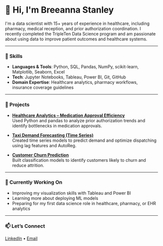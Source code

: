 # 👋 Hi, I'm Breeanna Stanley

I'm a data scientist with 15+ years of experience in healthcare, including pharmacy, medical reception, and prior authorization coordination. I recently completed the TripleTen Data Science program and am passionate about using data to improve patient outcomes and healthcare systems.

---

### 🧠 Skills
- **Languages & Tools**: Python, SQL, Pandas, NumPy, scikit-learn, Matplotlib, Seaborn, Excel
- **Tech**: Jupyter Notebooks, Tableau, Power BI, Git, GitHub
- **Domain Expertise**: Healthcare analytics, pharmacy workflows, insurance coverage guidelines

---

### 💼 Projects
- **[Healthcare Analytics – Medication Approval Efficiency](https://github.com/yourrepo)**  
  Used Python and pandas to analyze prior authorization trends and identify bottlenecks in medication approvals.

- **[Taxi Demand Forecasting (Time Series)](https://github.com/yourrepo)**  
  Created time series models to predict demand and optimize dispatching using lag features and AutoReg.

- **[Customer Churn Prediction](https://github.com/yourrepo)**  
  Built classification models to identify customers likely to churn and reduce attrition.

---

### 🚀 Currently Working On
- Improving my visualization skills with Tableau and Power BI
- Learning more about deploying ML models
- Preparing for my first data science role in healthcare, pharmacy, or EHR analytics

---

### 📫 Let’s Connect
[LinkedIn](https://linkedin.com/in/your-profile) • [Email](mailto:yourname@gmail.com)
